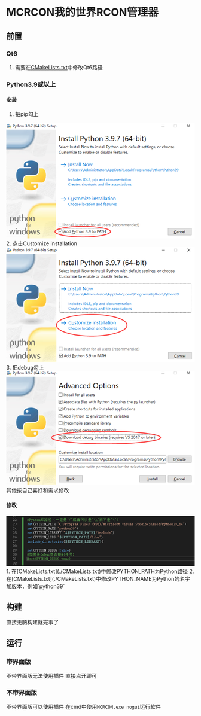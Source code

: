 ﻿# MCRCON我的世界RCON管理器

## 前置

### Qt6
1. 需要在[CMakeLists.txt](./CMakeLists.txt)中修改Qt6路径

### Python3.9或以上

#### 安装
1. 把pip勾上
<div><img src="./doc/python1.png" alt="无法显示此图片"></div>
2. 点击Customize installation
<div><img src="./doc/python2.png" alt="无法显示此图片"></div>
3. 把debug勾上
<div><img src="./doc/python3.png" alt="无法显示此图片"></div>
其他按自己喜好和需求修改

#### 修改
<div><img src="./doc/python4.png" alt="无法显示此图片"></div>
1. 在[CMakeLists.txt](./CMakeLists.txt)中修改PYTHON_PATH为Python路径
2. 在[CMakeLists.txt](./CMakeLists.txt)中修改PYTHON_NAME为Python的名字加版本，例如`python39`

## 构建
直接无脑构建就完事了

## 运行

### 带界面版
不带界面版无法使用插件
直接点开即可

### 不带界面版
不带界面版可以使用插件
在cmd中使用`MCRCON.exe nogui`运行软件
